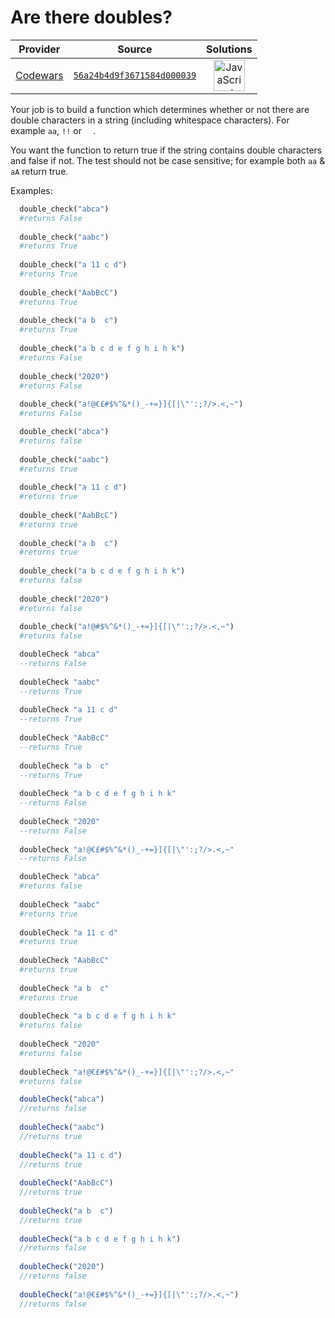 [_metadata_:generated]: - "true"

# Are there doubles?

<!-- INFO TABLE BEGIN -->

| Provider                                        | Source                                                                               | Solutions                                                                                                                                                    |
| :---------------------------------------------: | :----------------------------------------------------------------------------------: | :----------------------------------------------------------------------------------------------------------------------------------------------------------: |
| [Codewars](../../../docs/providers/Codewars.md) | [`56a24b4d9f3671584d000039`](https://www.codewars.com/kata/56a24b4d9f3671584d000039) | [<img src="https://res.cloudinary.com/rascaltwo/image/upload/v1631924076/javascript_ehszr7.svg" alt="JavaScript" title="JavaScript" width="50" />](solve.js) |

<!-- INFO TABLE END -->

Your job is to build a function which determines whether or not there are double characters in a string (including whitespace characters). For example ```aa```, ``!!`` or ```  ```.
 

You want the function to return true if the string contains double characters and false if not.  The test should not be case sensitive; for example both ```aa``` & ```aA``` return true.

Examples:
```python
  double_check("abca")
  #returns False
  
  double_check("aabc")
  #returns True
  
  double_check("a 11 c d")
  #returns True
  
  double_check("AabBcC")
  #returns True
  
  double_check("a b  c")
  #returns True
  
  double_check("a b c d e f g h i h k")
  #returns False
  
  double_check("2020")
  #returns False
  
  double_check("a!@€£#$%^&*()_-+=}]{[|\"':;?/>.<,~")
  #returns False
```
```ruby
  double_check("abca")
  #returns false
  
  double_check("aabc")
  #returns true
  
  double_check("a 11 c d")
  #returns true
  
  double_check("AabBcC")
  #returns true
  
  double_check("a b  c")
  #returns true
  
  double_check("a b c d e f g h i h k")
  #returns false
  
  double_check("2020")
  #returns false
  
  double_check("a!@#$%^&*()_-+=}]{[|\"':;?/>.<,~")
  #returns false
```
```haskell
  doubleCheck "abca"
  --returns False
  
  doubleCheck "aabc"
  --returns True
  
  doubleCheck "a 11 c d"
  --returns True
  
  doubleCheck "AabBcC"
  --returns True
  
  doubleCheck "a b  c"
  --returns True
  
  doubleCheck "a b c d e f g h i h k"
  --returns False
  
  doubleCheck "2020"
  --returns False
  
  doubleCheck "a!@€£#$%^&*()_-+=}]{[|\"':;?/>.<,~"
  --returns False
```
```coffeescript
  doubleCheck "abca"
  #returns false
  
  doubleCheck "aabc"
  #returns true
  
  doubleCheck "a 11 c d"
  #returns true
  
  doubleCheck "AabBcC"
  #returns true
  
  doubleCheck "a b  c"
  #returns true
  
  doubleCheck "a b c d e f g h i h k"
  #returns false
  
  doubleCheck "2020"
  #returns false
  
  doubleCheck "a!@€£#$%^&*()_-+=}]{[|\"':;?/>.<,~"
  #returns false
```
```javascript
  doubleCheck("abca")
  //returns false
  
  doubleCheck("aabc")
  //returns true
  
  doubleCheck("a 11 c d")
  //returns true
  
  doubleCheck("AabBcC")
  //returns true
  
  doubleCheck("a b  c")
  //returns true
  
  doubleCheck("a b c d e f g h i h k")
  //returns false
  
  doubleCheck("2020")
  //returns false
  
  doubleCheck("a!@€£#$%^&*()_-+=}]{[|\"':;?/>.<,~")
  //returns false
```

